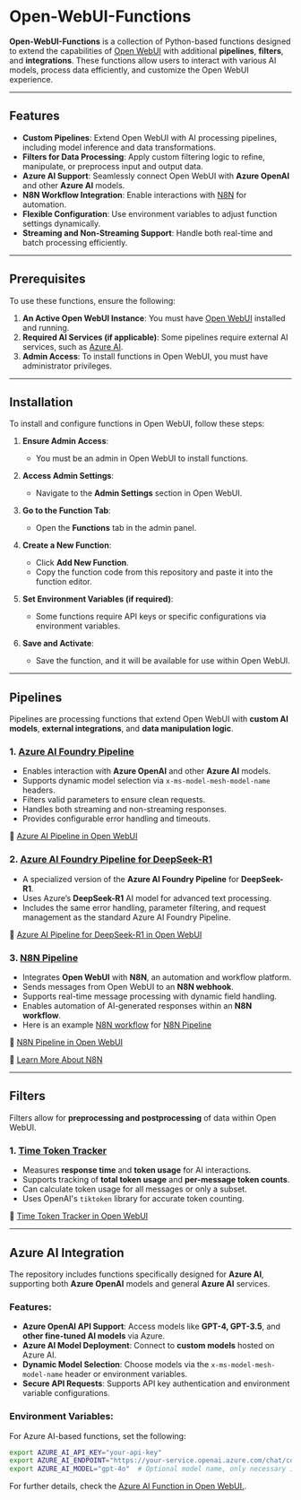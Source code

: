 # Open-WebUI-Functions

**Open-WebUI-Functions** is a collection of Python-based functions designed to extend the capabilities of [Open WebUI](https://github.com/open-webui) with additional **pipelines**, **filters**, and **integrations**. These functions allow users to interact with various AI models, process data efficiently, and customize the Open WebUI experience.

---

## Features

- **Custom Pipelines**: Extend Open WebUI with AI processing pipelines, including model inference and data transformations.
- **Filters for Data Processing**: Apply custom filtering logic to refine, manipulate, or preprocess input and output data.
- **Azure AI Support**: Seamlessly connect Open WebUI with **Azure OpenAI** and other **Azure AI** models.
- **N8N Workflow Integration**: Enable interactions with [N8N](https://n8n.io/) for automation.
- **Flexible Configuration**: Use environment variables to adjust function settings dynamically.
- **Streaming and Non-Streaming Support**: Handle both real-time and batch processing efficiently.

---

## Prerequisites

To use these functions, ensure the following:

1. **An Active Open WebUI Instance**: You must have [Open WebUI](https://github.com/open-webui/open-webui) installed and running.
2. **Required AI Services (if applicable)**: Some pipelines require external AI services, such as [Azure AI](https://ai.azure.com/).
3. **Admin Access**: To install functions in Open WebUI, you must have administrator privileges.

---

## Installation

To install and configure functions in Open WebUI, follow these steps:

1. **Ensure Admin Access**:
   - You must be an admin in Open WebUI to install functions.

2. **Access Admin Settings**:
   - Navigate to the **Admin Settings** section in Open WebUI.

3. **Go to the Function Tab**:
   - Open the **Functions** tab in the admin panel.

4. **Create a New Function**:
   - Click **Add New Function**.
   - Copy the function code from this repository and paste it into the function editor.

5. **Set Environment Variables (if required)**:
   - Some functions require API keys or specific configurations via environment variables.

6. **Save and Activate**:
   - Save the function, and it will be available for use within Open WebUI.

---

## Pipelines

Pipelines are processing functions that extend Open WebUI with **custom AI models**, **external integrations**, and **data manipulation logic**.

### **1. [Azure AI Foundry Pipeline](./pipelines/azure/azure_ai_foundry.py)**

- Enables interaction with **Azure OpenAI** and other **Azure AI** models.
- Supports dynamic model selection via `x-ms-model-mesh-model-name` headers.
- Filters valid parameters to ensure clean requests.
- Handles both streaming and non-streaming responses.
- Provides configurable error handling and timeouts.

🔗 [Azure AI Pipeline in Open WebUI](https://openwebui.com/f/owndev/azure_ai/)

### **2. [Azure AI Foundry Pipeline for DeepSeek-R1](./pipelines/azure/azure_ai_foundry_deepseek.py)**

- A specialized version of the **Azure AI Foundry Pipeline** for **DeepSeek-R1**.
- Uses Azure’s **DeepSeek-R1** AI model for advanced text processing.
- Includes the same error handling, parameter filtering, and request management as the standard Azure AI Foundry Pipeline.

🔗 [Azure AI Pipeline for DeepSeek-R1 in Open WebUI](https://openwebui.com/f/owndev/azure_ai_deepseek_r1)

### **3. [N8N Pipeline](./pipelines/n8n/n8n.py)**

- Integrates **Open WebUI** with **N8N**, an automation and workflow platform.
- Sends messages from Open WebUI to an **N8N webhook**.
- Supports real-time message processing with dynamic field handling.
- Enables automation of AI-generated responses within an **N8N workflow**.
- Here is an example [N8N workflow](./pipelines/n8n/Open_WebUI_Test_Agent.json) for [N8N Pipeline](./pipelines/n8n/n8n.py)

🔗 [N8N Pipeline in Open WebUI](https://openwebui.com/f/owndev/n8n_pipeline/)

🔗 [Learn More About N8N](https://n8n.io/)

---

## Filters

Filters allow for **preprocessing and postprocessing** of data within Open WebUI.

### **1. [Time Token Tracker](./filters/time_token_tracker.py)**

- Measures **response time** and **token usage** for AI interactions.
- Supports tracking of **total token usage** and **per-message token counts**.
- Can calculate token usage for all messages or only a subset.
- Uses OpenAI's `tiktoken` library for accurate token counting.

🔗 [Time Token Tracker in Open WebUI](https://openwebui.com/f/owndev/time_token_tracker)

---

## Azure AI Integration

The repository includes functions specifically designed for **Azure AI**, supporting both **Azure OpenAI** models and general **Azure AI** services.

### Features:
- **Azure OpenAI API Support**: Access models like **GPT-4, GPT-3.5**, and **other fine-tuned AI models** via Azure.
- **Azure AI Model Deployment**: Connect to **custom models** hosted on Azure AI.
- **Dynamic Model Selection**: Choose models via the `x-ms-model-mesh-model-name` header or environment variables.
- **Secure API Requests**: Supports API key authentication and environment variable configurations.

### Environment Variables:
For Azure AI-based functions, set the following:
```bash
export AZURE_AI_API_KEY="your-api-key"
export AZURE_AI_ENDPOINT="https://your-service.openai.azure.com/chat/completions?api-version=2024-05-01-preview"
export AZURE_AI_MODEL="gpt-4o"  # Optional model name, only necessary if not Azure OpenAI or if model name not in URL (e.g. "https://<your-endpoint>/openai/deployments/<model-name>/chat/completions").
```

For further details, check the [Azure AI Function in Open WebUI.](https://openwebui.com/f/owndev/).